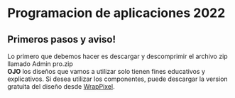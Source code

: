 # Programacion de aplicaciones 2022

## Primeros pasos y aviso!

Lo primero que debemos hacer es descargar y descomprimir el archivo zip llamado Admin pro.zip  
**OJO** los diseños que vamos a utilizar solo tienen fines educativos y explicativos. Si desea utilizar los componentes, puede descargar la version gratuita del diseño desde [WrapPixel](https://www.wrappixel.com).
